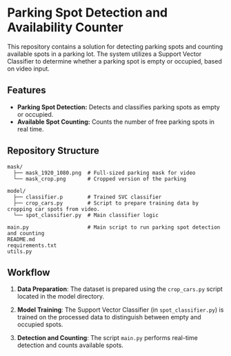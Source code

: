 # Parking Spot Detection and Availability Counter

This repository contains a solution for detecting parking spots and counting available spots in a parking lot. The system utilizes a Support Vector Classifier to determine whether a parking spot is empty or occupied, based on video input.

## Features

- **Parking Spot Detection:** Detects and classifies parking spots as empty or occupied.
- **Available Spot Counting:** Counts the number of free parking spots in real time.

## Repository Structure

```plaintext
mask/
  ├── mask_1920_1080.png  # Full-sized parking mask for video
  └── mask_crop.png       # Cropped version of the parking 

model/
  ├── classifier.p        # Trained SVC classifier
  ├── crop_cars.py        # Script to prepare training data by cropping car spots from video.
  └── spot_classifier.py  # Main classifier logic

main.py                   # Main script to run parking spot detection and counting
README.md                 
requirements.txt          
utils.py                
```
## Workflow
1. **Data Preparation**:
The dataset is prepared using the `crop_cars.py` script located in the model directory. 

2. **Model Training**:
The Support Vector Classifier (in `spot_classifier.py`) is trained on the processed data to distinguish between empty and occupied spots.

3. **Detection and Counting**:
The script `main.py` performs real-time detection and counts available spots.